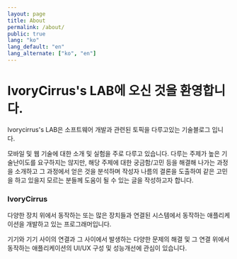```yaml
---
layout: page
title: About
permalink: /about/
public: true
lang: "ko"
lang_default: "en"
lang_alternate: ["ko", "en"]
---
```


# IvoryCirrus's LAB에 오신 것을 환영합니다.

Ivorycirrus's LAB은 소프트웨어 개발과 관련된 토픽을 다루고있는 기술블로그 입니다. 

모바일 및 웹 기술에 대한 소개 및 실험을 주로 다루고 있습니다. 다루는 주제가 높은 기술난이도를 요구하지는 않지만, 해당 주제에 대한 궁금함/고민 등을 해결해 나가는 과정을 소개하고 그 과정에서 얻은 것을 분석하며 작성자 나름의 결론을 도출하여 같은 고민을 하고 있을지 모르는 분들께 도움이 될 수 있는 글을 작성하고자 합니다.

### IvoryCirrus

다양한 장치 위에서 동작하는 또는 많은 장치들과 연결된 시스템에서 동작하는 애플리케이션을 개발하고 있는 프로그래머입니다.

기기와 기기 사이의 연결과 그 사이에서 발생하는 다양한 문제의 해결 및 
그 연결 위에서 동작하는 애플리케이션의 UI/UX 구성 및 성능개선에 관심이 있습니다.
